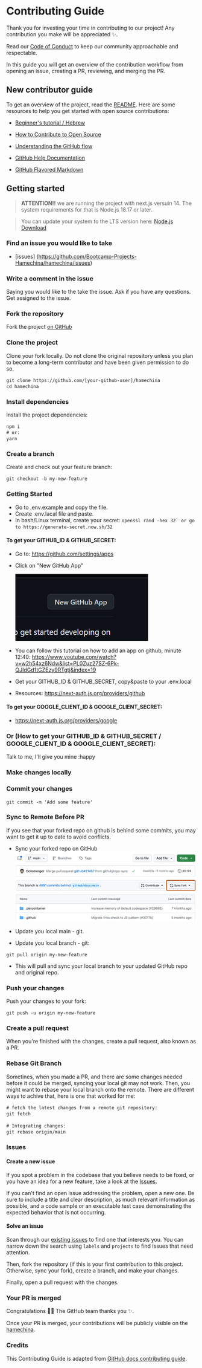 # Contributing Guide

Thank you for investing your time in contributing to our project! Any contribution you make will be appreciated :sparkles:.

Read our [Code of Conduct](./CODE_OF_CONDUCT.md) to keep our community approachable and respectable.

In this guide you will get an overview of the contribution workflow from opening an issue, creating a PR, reviewing, and merging the PR.

## New contributor guide

To get an overview of the project, read the [README](README.md). Here are some resources to help you get started with open source contributions:

- [Beginner's tutorial / Hebrew](https://www.youtube.com/watch?v=IVNxfbHNHZk)
- [How to Contribute to Open Source](https://opensource.guide/how-to-contribute/)
- [Understanding the GitHub flow](https://guides.github.com/introduction/flow/)

- [GitHub Help Documentation](https://help.github.com/)
- [GitHub Flavored Markdown](https://guides.github.com/features/mastering-markdown/)

## Getting started

> **ATTENTION!!**
> we are running the project with next.js versuin 14. The system requirements for that is Node.js 18.17 or later.

> You can update your system to the LTS version here: [Node.js Download](https://nodejs.org/en/download)

### Find an issue you would like to take

- [issues] (https://github.com/Bootcamp-Projects-Hamechina/hamechina/issues)

### Write a comment in the issue

Saying you would like to the take the issue. Ask if you have any questions. Get assigned to the issue.

### Fork the repository

Fork the project [on GitHub](https://github.com/Bootcamp-Projects-Hamechina/hamechina)

### Clone the project

Clone your fork locally. Do not clone the original repository unless you plan to become a long-term contributor and have been given permission to do so.

```shell
git clone https://github.com/[your-github-user]/hamechina
cd hamechina
```

### Install dependencies

Install the project dependencies:

```shell
npm i
# or:
yarn
```

### Create a branch

Create and check out your feature branch:

```shell
git checkout -b my-new-feature
```

### Getting Started

- Go to .env.example and copy the file.
- Create .env.lacal file and paste.
- In bash/Linux terminal, create your secret: `` openssl rand -hex 32` or go to https://generate-secret.now.sh/32 ``

#### To get your GITHUB_ID & GITHUB_SECRET:

- Go to: https://github.com/settings/apps
- Click on "New GitHub App"

  ![Alt text](/public/new-app.png)

- You can follow this tutorial on how to add an app on github, minute 12:40: https://www.youtube.com/watch?v=w2h54xz6Ndw&list=PL0Zuz27SZ-6Pk-QJIdGd1tGZEzy9RTgtj&index=19
- Get your GITHUB_ID & GITHUB_SECRET, copy&paste to your .env.local
- Resources: https://next-auth.js.org/providers/github

#### To get your GOOGLE_CLIENT_ID & GOOGLE_CLIENT_SECRET:

- https://next-auth.js.org/providers/google

### Or (How to get your GITHUB_ID & GITHUB_SECRET / GOOGLE_CLIENT_ID & GOOGLE_CLIENT_SECRET):

Talk to me, I'll give you mine :happy

### Make changes locally

### Commit your changes

```shell
git commit -m 'Add some feature'
```

### Sync to Remote Before PR

If you see that your forked repo on github is behind some commits, you may want to get it up to date to avoid conflicts.

- Sync your forked repo on GitHub
  ![Sync your forked repo on GitHub](/public/readme-sync.png)

- Update you local main - git.
- Update you local branch - git:

```shell
git pull origin my-new-feature
```

- This will pull and sync your local branch to your updated GitHub repo and original repo.

### Push your changes

Push your changes to your fork:

```shell
git push -u origin my-new-feature
```

### Create a pull request

When you're finished with the changes, create a pull request, also known as a PR.

<!-- - Fill the "Ready for review" template so that we can review your PR. This template helps reviewers understand your changes as well as the purpose of your pull request. ?? check this..-->

### Rebase Git Branch

Sometines, when you made a PR, and there are some changes needed before it could be merged, syncing your local git may not work.
Then, you might want to rebase your local branch onto the remote.
There are different ways to achive that, here is one that worked for me:

```shell
# fetch the latest changes from a remote git repository:
git fetch

# Integrating changes:
git rebase origin/main

```

### Issues

#### Create a new issue

If you spot a problem in the codebase that you believe needs to be fixed, or you have an idea for a new feature, take a look at the [Issues](https://github.com/Bootcamp-Projects-Hamechina/hamechina/issues).

If you can't find an open issue addressing the problem, open a new one. Be sure to include a title and clear description, as much relevant information as possible, and a code sample or an executable test case demonstrating the expected behavior that is not occurring.

#### Solve an issue

Scan through our [existing issues](https://github.com/Bootcamp-Projects-Hamechina/hamechina/issues) to find one that interests you. You can narrow down the search using `labels` and `projects` to find issues that need attention.

Then, fork the repository (if this is your first contribution to this project. Otherwise, sync your fork), create a branch, and make your changes.

Finally, open a pull request with the changes.

### Your PR is merged

Congratulations :tada::tada: The GitHub team thanks you :sparkles:.

Once your PR is merged, your contributions will be publicly visible on the [hamechina](https://github.com/Bootcamp-Projects-Hamechina/hamechina).

### Credits

This Contributing Guide is adapted from [GitHub docs contributing guide](https://github.com/github/docs/blob/main/CONTRIBUTING.md?plain=1).
